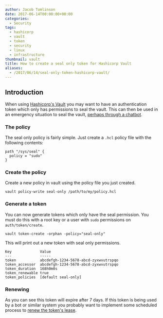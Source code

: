 ```yaml
---
author: Jacob Tomlinson
date: 2017-06-14T00:00:00+00:00
categories:
  - Security
tags:
  - hashicorp
  - vault
  - token
  - security
  - linux
  - infrastructure
thumbnail: vault
title: How to create a seal only token for Hashicorp Vault
aliases:
  - /2017/06/14/seal-only-token-hashicorp-vault/
---
```



## Introduction

When using [Hashicorp's Vault][vault] you may want to have an authentication token which only has permissions to seal the vault. This can then be used in an emergency situation to seal the vault, [perhaps through a chatbot][opsdroid-skill-vault].

### The policy

The seal only policy is fairly simple. Just create a `.hcl` policy file with the following contents:

```
path "/sys/seal" {
  policy = "sudo"
}
```

### Create the policy

Create a new policy in vault using the policy file you just created.

```
vault policy-write seal-only /path/to/my/policy.hcl
```

### Generate a token

You can now generate tokens which only have the seal permission. You must do this with a root key or a user with `sudo` permissions on `auth/token/create`.

```
vault token-create -orphan -policy="seal-only"
```

This will print out a new token with seal only permissions.

```
Key            	Value
---            	-----
token          	abcdefgh-1234-5678-abcd-zyxwvutrspqo
token_accessor 	abcdefgh-1234-5678-abcd-zyxwvutrspqo
token_duration 	168h0m0s
token_renewable	true
token_policies 	[default seal-only]
```

### Renewing

As you can see this token will expire after 7 days. If this token is being used by a bot or similar system you probably want to implement some scheduled process to [renew the token's lease][vault-renew-token].

[opsdroid-skill-vault]: https://github.com/opsdroid/skill-vault
[vault]: https://www.vaultproject.io
[vault-renew-token]: https://www.vaultproject.io/docs/auth/token.html#auth-token-renew-self
